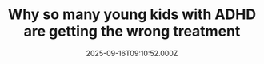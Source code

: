 ---
title: "Why so many young kids with ADHD are getting the wrong treatment"
date: 2025-09-16T09:10:52.000Z
category: Health
externalLink: "https://www.sciencedaily.com/releases/2025/09/250915202839.htm"
image: ""
excerpt: "Preschoolers with ADHD are often given medication right after diagnosis, against medical guidelines that recommend starting with behavioral therapy. Limited access to therapy and physician pressures drive early prescribing, despite risks and reduced effectiveness in young children.…"
---